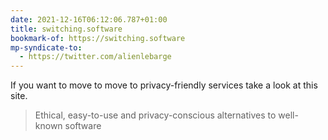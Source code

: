 ```yaml
---
date: 2021-12-16T06:12:06.787+01:00
title: switching.software
bookmark-of: https://switching.software
mp-syndicate-to:
  - https://twitter.com/alienlebarge
---
```

If you want to move to move to privacy-friendly services take a look at this site.

> Ethical, easy-to-use and privacy-conscious alternatives to well-known software
